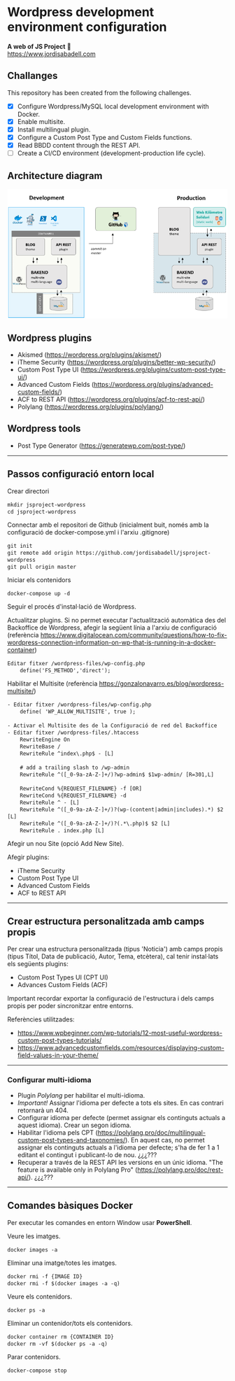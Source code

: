 # Wordpress development environment configuration
**A web of JS Project** :rocket:  
https://www.jordisabadell.com

## Challanges
This repository has been created from the following challenges.

- [x] Configure Wordpress/MySQL local development environment with Docker.
- [x] Enable multisite.
- [x] Install multilingual plugin.
- [x] Configure a Custom Post Type and Custom Fields functions.
- [x] Read BBDD content through the REST API.
- [ ] Create a CI/CD environment (development-production life cycle).

## Architecture diagram

![Image description](docs/architecture-diagram.png)

## Wordpress plugins
- Akismed (https://wordpress.org/plugins/akismet/)
- iTheme Security (https://wordpress.org/plugins/better-wp-security/)
- Custom Post Type UI (https://wordpress.org/plugins/custom-post-type-ui/)
- Advanced Custom Fields (https://wordpress.org/plugins/advanced-custom-fields/)
- ACF to REST API (https://wordpress.org/plugins/acf-to-rest-api/)
- Polylang (https://wordpress.org/plugins/polylang/)

## Wordpress tools
- Post Type Generator (https://generatewp.com/post-type/)

---

## Passos configuració entorn local

Crear directori
```
mkdir jsproject-wordpress
cd jsproject-wordpress
```

Connectar amb el repositori de Github (inicialment buit, només amb la configuració de docker-compose.yml i l'arxiu .gitignore)
```
git init
git remote add origin https://github.com/jordisabadell/jsproject-wordpress
git pull origin master
```

Iniciar els contenidors
```
docker-compose up -d
```

Seguir el procés d'instal·lació de Wordpress.  

Actualitzar plugins. Si no permet executar l'actualització automàtica des del Backoffice de Wordpress, afegir la següent línia a l'arxiu de configuració (referència https://www.digitalocean.com/community/questions/how-to-fix-wordpress-connection-information-on-wp-that-is-running-in-a-docker-container)
```
Editar fitxer /wordpress-files/wp-config.php
    define('FS_METHOD','direct');
```

Habilitar el Multisite  (referència https://gonzalonavarro.es/blog/wordpress-multisite/)
```
- Editar fitxer /wordpress-files/wp-config.php
    define( 'WP_ALLOW_MULTISITE', true );

- Activar el Multisite des de la Configuració de red del Backoffice
- Editar fitxer /wordpress-files/.htaccess
    RewriteEngine On
    RewriteBase /
    RewriteRule ^index\.php$ - [L]

    # add a trailing slash to /wp-admin
    RewriteRule ^([_0-9a-zA-Z-]+/)?wp-admin$ $1wp-admin/ [R=301,L]

    RewriteCond %{REQUEST_FILENAME} -f [OR]
    RewriteCond %{REQUEST_FILENAME} -d
    RewriteRule ^ - [L]
    RewriteRule ^([_0-9a-zA-Z-]+/)?(wp-(content|admin|includes).*) $2 [L]
    RewriteRule ^([_0-9a-zA-Z-]+/)?(.*\.php)$ $2 [L]
    RewriteRule . index.php [L]
```

Afegir un nou Site (opció Add New Site).  

Afegir plugins: 
- iTheme Security
- Custom Post Type UI
- Advanced Custom Fields
- ACF to REST API

---

## Crear estructura personalitzada amb camps propis

Per crear una estructura personalitzada (tipus 'Noticia') amb camps propis (tipus Títol, Data de publicació, Autor, Tema, etcètera), cal tenir instal·lats els següents plugins:

- Custom Post Types UI (CPT UI)
- Advances Custom Fields (ACF)

Important recordar exportar la configuració de l'estructura i dels camps propis per poder sincronitzar entre entorns.

Referències utilitzades:
- https://www.wpbeginner.com/wp-tutorials/12-most-useful-wordpress-custom-post-types-tutorials/
- https://www.advancedcustomfields.com/resources/displaying-custom-field-values-in-your-theme/

---

### Configurar multi-idioma

- Plugin *Polylang* per habilitar el multi-idioma.
- *Important!* Assignar l'idioma per defecte a tots els sites. En cas contrari retornarà un 404.
- Configurar idioma per defecte (permet assignar els continguts actuals a aquest idioma). Crear un segon idioma. 
- Habilitar l'idioma pels CPT (https://polylang.pro/doc/multilingual-custom-post-types-and-taxonomies/). En aquest cas, no permet assignar els continguts actuals a l'idioma per defecte; s'ha de fer 1 a 1 editant el contingut i publicant-lo de nou. ¿¿¿???
- Recuperar a través de la REST API les versions en un únic idioma. "The feature is available only in Polylang Pro" (https://polylang.pro/doc/rest-api/). ¿¿¿???

---

## Comandes bàsiques Docker 
Per executar les comandes en entorn Window usar **PowerShell**.

Veure les imatges.
```
docker images -a
```

Eliminar una imatge/totes les imatges.
```
docker rmi -f {IMAGE ID}
docker rmi -f $(docker images -a -q)
```

Veure els contenidors.
```
docker ps -a
```

Eliminar un contenidor/tots els contenidors.
```
docker container rm {CONTAINER ID}
docker rm -vf $(docker ps -a -q)
```

Parar contenidors.
```
docker-compose stop
```
